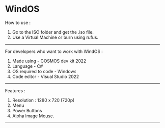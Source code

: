 # WindOS

How to use :
  1. Go to the ISO folder and get the .iso file.
  2. Use a Virtual Machine or burn using rufus.
-------------------------------------------------
For developers who want to work with WindOS :
  1. Made using - COSMOS dev kit 2022
  2. Language - C#
  3. OS required to code - Windows
  4. Code editor - Visual Studio 2022
-------------------------------------------------
Features :
  1. Resolution : 1280 x 720 (720p)
  2. Menu
  3. Power Buttons
  4. Alpha Image Mouse.
-------------------------------------------------
